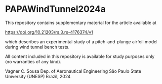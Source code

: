 # PAPAWindTunnel2024a
This repository contains supplementary material for the article available at

https://doi.org/10.21203/rs.3.rs-4176374/v1

which describes an experimental study of a pitch-and-plunge airfoil model during wind tunnel bench tests.

All content included in this repository is available for study purposes only (no warranties of any kind).

Vagner C. Sousa
Dep. of Aeronautical Engineering
São Paulo State University (UNESP)
Brazil, 2024
